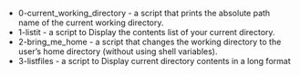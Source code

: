 - 0-current_working_directory - a script that prints the absolute path name of the current working directory.
- 1-listit - a script to Display the contents list of your current directory.
- 2-bring_me_home -  a script that changes the working directory to the user’s home directory (without using shell variables).
- 3-listfiles - a script to Display current directory contents in a long format